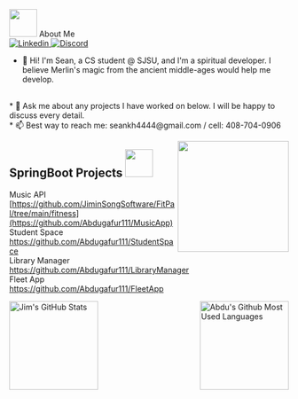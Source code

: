 <base target="_blank">


<img src="https://raw.githubusercontent.com/aemmadi/aemmadi/master/wave.gif" width="50"> 
About Me
<br />
<a href="https://www.linkedin.com/in/sean-hsieh-598167222/">
  <img
    alt="Linkedin"
    src="https://img.shields.io/badge/linkedin-0077B5?logo=linkedin&logoColor=white&style=for-the-badge"
  />
</a>
</a>
<a href="https://discordapp.com/users/559745688267653133">
  <img
    alt="Discord"
    src="https://img.shields.io/badge/Discord-7289DA?style=for-the-badge&logo=discord&logoColor=white"
  />
</a>



  <br />

  * 🥷 Hi! I'm Sean, a CS student @ SJSU, and I'm a spiritual developer. I believe Merlin's magic from the ancient middle-ages would help me develop. 
  <br />
  * 💬 Ask me about any projects I have worked on below. I will be happy to discuss every detail.
  <br />
  * 📫 Best way to reach me: seankh4444@gmail.com / cell: 408-704-0906
  
<a href="#"><img align='right' src="https://media.tenor.com/nCkvVpIDxPgAAAAC/merlin.gif" width="200" /></a>


## SpringBoot Projects <img src="https://media.giphy.com/media/WUlplcMpOCEmTGBtBW/giphy.gif" width="50">

Music API
[https://github.com/JiminSongSoftware/FitPal/tree/main/fitness](https://github.com/Abdugafur111/MusicApp) <br>
Student Space
https://github.com/Abdugafur111/StudentSpace <br>
Library Manager <br>
https://github.com/Abdugafur111/LibraryManager <br>
Fleet App <br>
https://github.com/Abdugafur111/FleetApp <br>
</a>



<a href="https://github.com/ShangchenHsieh">
<img height=160 align="left" src="https://github-readme-streak-stats.herokuapp.com/?user=Abdugafur111" alt="Jim's GitHub Stats" title="GitHub Streak"/>
<img height=160 align="right" src="https://github-readme-stats.vercel.app/api/top-langs/?username=Abdugafur111&layout=compact" alt="Abdu's Github Most Used Languages"/>
</a>

